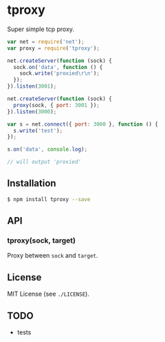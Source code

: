 
# tproxy
Super simple tcp proxy.

```javascript
var net = require('net');
var proxy = require('tproxy');

net.createServer(function (sock) {
  sock.on('data', function () {
    sock.write('proxied\r\n');
  });
}).listen(3001);

net.createServer(function (sock) {
  proxy(sock, { port: 3001 });
}).listen(3000);

var s = net.connect({ port: 3000 }, function () {
  s.write('test');
});

s.on('data', console.log);

// will output 'proxied'
```

## Installation
```sh
$ npm install tproxy --save
```

## API
### tproxy(sock, target)
Proxy between `sock` and `target`.

## License
MIT License (see `./LICENSE`).

## TODO
- tests

